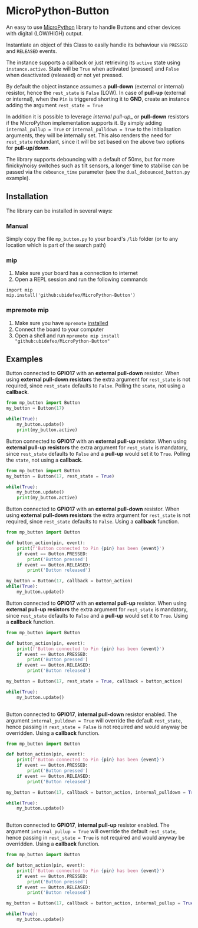 # MicroPython-Button

An easy to use [MicroPython](https://micropython.org) library to handle Buttons and other devices with digital (LOW/HIGH) output.

Instantiate an object of this Class to easily handle its behaviour via `PRESSED` and `RELEASED` events.

The instance supports a callback or just retrieving its `active` state using `instance.active`.
State will be `True` when activated (pressed) and `False` when deactivated (released) or not yet pressed.

By default the object instance assumes a __pull-down__ (external or internal) resistor, hence the `rest_state` is `False` (LOW). In case of __pull-up__ (external or internal), when the `Pin` is triggered shorting it to __GND__, create an instance adding the argument `rest_state = True`

In addition it is possible to leverage _internal pull-up__ or __pull-down__ resistors if the MicroPython implementation supports it.
By simply adding `internal_pullup = True` or `internal_pulldown = True` to the initialisation arguments, they will be internally set.
This also renders the need for `rest_state` redundant, since it will be set based on the above two options for __pull-up/down__.

The library supports debouncing with a default of 50ms, but for more finicky/noisy switches such as tilt sensors, a longer time to stabilise can be passed via the `debounce_time` parameter (see the `dual_debounced_button.py` example).

## Installation

The library can be installed in several ways:

### Manual

Simply copy the file `mp_button.py` to your board's `/lib` folder (or to any location which is part of the search path)

### mip

1. Make sure your board has a connection to internet
1. Open a REPL session and run the following commands

```
import mip
mip.install('github:ubidefeo/MicroPython-Button')
```

### mpremote mip

1. Make sure you have `mpremote` [installed](https://docs.micropython.org/en/latest/reference/mpremote.html)
1. Connect the board to your computer
1. Open a shell and run `mpremote mip install "github:ubidefeo/MicroPython-Button"`

## Examples

Button connected to __GPIO17__ with an __external pull-down__ resistor.
When using __external pull-down resistors__ the extra argument for `rest_state` is not required, since `rest_state` defaults to `False`.
Polling the `state`, not using a __callback__.

```python
from mp_button import Button
my_button = Button(17)

while(True):
    my_button.update()
    print(my_button.active)
```

Button connected to __GPIO17__ with an __external pull-up__ resistor.
When using __external pull-up resistors__ the extra argument for `rest_state` is mandatory, since `rest_state` defaults to `False` and a __pull-up__ would set it to `True`.
Polling the `state`, not using a __callback__.

```python
from mp_button import Button
my_button = Button(17, rest_state = True)

while(True):
    my_button.update()
    print(my_button.active)
```

Button connected to __GPIO17__ with an __external pull-down__ resistor.
When using __external pull-down resistors__ the extra argument for `rest_state` is not required, since `rest_state` defaults to `False`.
Using a __callback__ function.

```python
from mp_button import Button

def button_action(pin, event):
    print(f'Button connected to Pin {pin} has been {event}')
    if event == Button.PRESSED:
        print('Button pressed')
    if event == Button.RELEASED:
        print('Button released')

my_button = Button(17, callback = button_action)
while(True):
    my_button.update()

```

Button connected to __GPIO17__ with an __external pull-up__ resistor.
When using __external pull-up resistors__ the extra argument for `rest_state` is mandatory, since `rest_state` defaults to `False` and a __pull-up__ would set it to `True`.
Using a __callback__ function.

```python
from mp_button import Button

def button_action(pin, event):
    print(f'Button connected to Pin {pin} has been {event}')
    if event == Button.PRESSED:
        print('Button pressed')
    if event == Button.RELEASED:
        print('Button released')

my_button = Button(17, rest_state = True, callback = button_action)

while(True):
    my_button.update()
  
```

Button connected to __GPIO17__, __internal pull-down__ resistor enabled.
The argument `internal_pulldown = True` will override the default `rest_state`, hence passing in `rest_state = False` is not required and would anyway be overridden.
Using a __callback__ function.

```python
from mp_button import Button

def button_action(pin, event):
    print(f'Button connected to Pin {pin} has been {event}')
    if event == Button.PRESSED:
        print('Button pressed')
    if event == Button.RELEASED:
        print('Button released')

my_button = Button(17, callback = button_action, internal_pulldown = True)

while(True):
    my_button.update()
  
```

Button connected to __GPIO17__, __internal pull-up__ resistor enabled.
The argument `internal_pullup = True` will override the default `rest_state`, hence passing in `rest_state = True` is not required and would anyway be overridden.
Using a __callback__ function.

```python
from mp_button import Button

def button_action(pin, event):
    print(f'Button connected to Pin {pin} has been {event}')
    if event == Button.PRESSED:
        print('Button pressed')
    if event == Button.RELEASED:
        print('Button released')

my_button = Button(17, callback = button_action, internal_pullup = True)

while(True):
    my_button.update()
  
```
